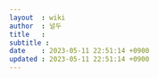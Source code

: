 ```yaml
---
layout  : wiki
author  : 널두
title   : 
subtitle : 
date    : 2023-05-11 22:51:14 +0900
updated : 2023-05-11 22:51:14 +0900
---
```


## 
